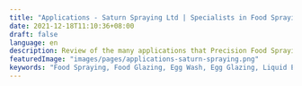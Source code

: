 ```yaml
---
title: "Applications - Saturn Spraying Ltd | Specialists in Food Spraying Technology"
date: 2021-12-18T11:10:36+08:00
draft: false
language: en
description: Review of the many applications that Precision Food Spraying Technology offers.
featuredImage: "images/pages/applications-saturn-spraying.png"
keywords: "Food Spraying, Food Glazing, Egg Wash, Egg Glazing, Liquid Egg, Precision Spraying"
---
```


